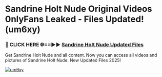 # Sandrine Holt Nude Original Videos 0nlyFans Leaked - Files Updated! (um6xy)

<h3>🔴 CLICK HERE 🌐==►► <a href="https://tinyurl.com/5h6xmrr3" rel="nofollow">Sandrine Holt Nude Updated Files</a></h3>

Get Sandrine Holt Nude and all content. Now you can access all videos and pictures of Sandrine Holt Nude. New Updated Files 2025!

[![um6xy](https://i.imgur.com/KVD873Z.gif)](https://tinyurl.com/5h6xmrr3)
